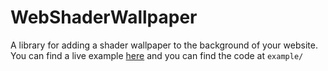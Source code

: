 # WebShaderWallpaper
A library for adding a shader wallpaper to the background of your website.
You can find a live example [here](https://danielfvm.github.io/WebShaderWallpaper/example/) and you can find the code at `example/`

